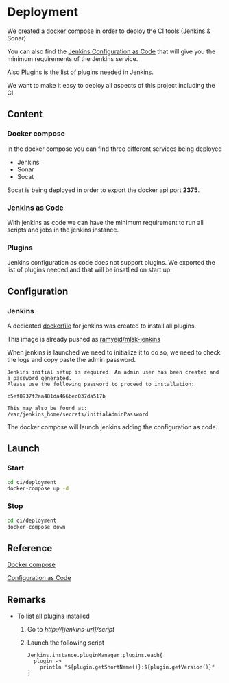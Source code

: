 # Deployment

We created a [docker compose](../../../../../ci/deployment/docker-compose.yaml) in order to deploy the CI tools (Jenkins & Sonar).

You can also find the [Jenkins Configuration as Code](../../../../../ci/deployment/jenkins/jenkins.yaml) that will give you the minimum requirements of the Jenkins service.

Also [Plugins](../../../../../ci/deployment/jenkins/plugins.txt) is the list of plugins needed in Jenkins.

We want to make it easy to deploy all aspects of this project including the CI.

## Content

### Docker compose

In the docker compose you can find three different services being deployed

- Jenkins
- Sonar
- Socat

Socat is being deployed in order to export the docker api port **2375**.

### Jenkins as Code

With jenkins as code we can have the minimum requirement to run all scripts and jobs in the jenkins instance.

### Plugins

Jenkins configuration as code does not support plugins.
We exported the list of plugins needed and that will be insatlled on start up.

## Configuration

### Jenkins

A dedicated [dockerfile](../../../../../ci/deployment/jenkins/Dockerfile) for jenkins was created to install all plugins.

This image is already pushed as [ramyeid/mlsk-jenkins](https://hub.docker.com/repository/docker/ramyeid/mlsk-jenkins)

When jenkins is launched we need to initialize it to do so, we need to check the logs and copy paste the admin password.

```text
Jenkins initial setup is required. An admin user has been created and a password generated.
Please use the following password to proceed to installation:

c5ef8937f2aa481da466bec037da517b

This may also be found at: /var/jenkins_home/secrets/initialAdminPassword
```

The docker compose will launch jenkins adding the configuration as code.

## Launch

### Start

```bash
cd ci/deployment
docker-compose up -d
```

### Stop

```bash
cd ci/deployment
docker-compose down
```

## Reference

[Docker compose](https://docs.docker.com/compose/)

[Configuration as Code](https://www.jenkins.io/projects/jcasc/)

## Remarks

- To list all plugins installed
  1. Go to _http://[jenkins-url]/script_

  2. Launch the following script

      ```text
      Jenkins.instance.pluginManager.plugins.each{
        plugin -> 
          println "${plugin.getShortName()}:${plugin.getVersion()}"
      }
      ```
